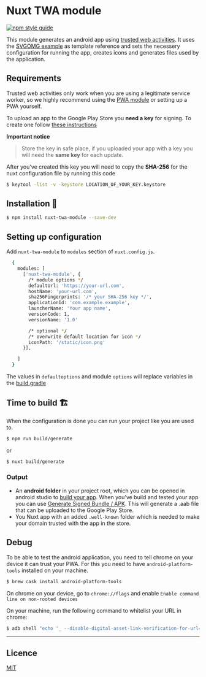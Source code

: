 # Nuxt TWA module


[![npm style guide](https://img.shields.io/npm/v/nuxt-twa-module.svg?style=flat)](https://github.com/voorhoede-labs/nuxt-twa-module)


This module generates an android app using [trusted web activities](https://developers.google.com/web/updates/2019/02/using-twa). It uses the [SVGOMG example](https://github.com/GoogleChromeLabs/svgomg-twa) as template reference and sets the necessery configuration for running the app, creates icons and generates files used by the application.


## Requirements
Trusted web activities only work when you are using a legitimate service worker, so we highly recommend using the [PWA module](https://github.com/nuxt-community/pwa-module) or setting up a PWA yourself.

To upload an app to the Google Play Store you **need a key** for signing. To create one follow [these instructions](https://developer.android.com/studio/publish/app-signing) 

**Important notice**
> Store the key in safe place, if you uploaded your app with a key you will need the **same key** for each update. 

After you've created this key you will need to copy the **SHA-256** for the nuxt configuration file by running this code

```bash 
$ keytool -list -v -keystore LOCATION_OF_YOUR_KEY.keystore
```

## Installation 🚀

```bash    
$ npm install nuxt-twa-module --save-dev
```

## Setting up configuration

Add `nuxt-twa-module` to `modules` section of `nuxt.config.js`.

```bash
  {
    modules: [
      ['nuxt-twa-module', {
        /* module options */
        defaultUrl: 'https://your-url.com', 
        hostName: 'your-url.com',
        sha256Fingerprints: '/* your SHA-256 key */',
        applicationId: 'com.example.example',
        launcherName: 'Your app name',
        versionCode: 1,
        versionName: '1.0'

        /* optional */
        /* overwrite default location for icon */
        iconPath: '/static/icon.png' 
      }],

    ]
  }
```

The values in `defaultoptions` and module `options` will replace variables in the [build.gradle](https://github.com/voorhoede-labs/nuxt-twa-module/blob/master/android/app/build.gradle)

## Time to build 🏗

When the configuration is done you can run your project like you are used to.

```bash
$ npm run build/generate
```
or 
```bash
$ nuxt build/generate
```

### Output  

- An **android folder** in your project root, which you can be opened in android studio to [build your app](https://developer.android.com/studio/run/). When you've build and tested your app you can use [Generate Signed Bundle / APK](https://developer.android.com/studio/publish/app-signing). This will generate a .aab file that can be uploaded to the Google Play Store.
- You Nuxt app with an added `.well-known` folder which is needed to make your domain trusted with the app in the store.

## Debug

To be able to test the android application, you need to tell chrome on your device it can trust your PWA. For this you need to have `android-platform-tools` installed on your machine.

```bash
$ brew cask install android-platform-tools
```

On chrome on your device, go to `chrome://flags` and enable `Enable command line on non-rooted devices`

On your machine, run the following command to whitelist your URL in chrome:
```bash
$ adb shell "echo '_ --disable-digital-asset-link-verification-for-url=\"<your URL>\"' > /data/local/tmp/chrome-command-line"
```

---------------------
## Licence
[MIT](http://opensource.org/licenses/MIT)
